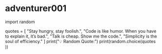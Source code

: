 # adventurer001
import  random

quotes = [
    "Stay hungry, stay foolish.",
    "Code is like humor. When you have to explain it, it’s bad.",
    "Talk is cheap. Show me the code.",
    "Simplicity is the soul of efficiency."
]
print("💡 Random Quote:")
print(random.choice(quotes ))

